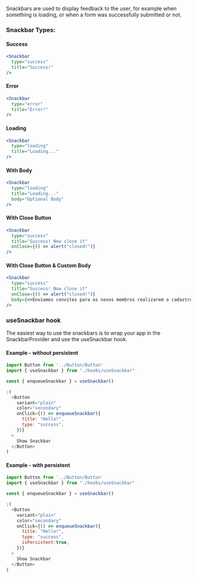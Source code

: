 Snackbars are used to display feedback to the user, for example when something is loading, or when a form was successfully submitted or not.

### Snackbar Types:

#### Success
```jsx
<Snackbar
  type="success"
  title="Success!"
/>
```

#### Error
```jsx
<Snackbar
  type="error"
  title="Error!"
/>
```

#### Loading
```jsx
<Snackbar
  type="loading"
  title="Loading..."
/>
```

#### With Body
```jsx
<Snackbar
  type="loading"
  title="Loading..."
  body="Optional Body"
/>
```

#### With Close Button
```jsx
<Snackbar
  type="success"
  title="Success! Now close it"
  onClose={() => alert("closed!")}
/>
```

#### With Close Button & Custom Body
```jsx
<Snackbar
  type="success"
  title="Success! Now close it"
  onClose={() => alert("closed!")}
  body={<>Enviamos convites para os novos membros realizarem o cadastro na plataforma</> }
/>
```

### useSnackbar hook 

The easiest way to use the snackbars is to wrap your app in the SnackbarProvider and use the useSnackbar hook.

#### Example - without persistent
```js
import Button from '../Button/Button'
import { useSnackbar } from "./hooks/useSnackbar"

const { enqueueSnackbar } = useSnackbar()

;(
  <Button
    variant="plain"
    color="secondary"
    onClick={() => enqueueSnackbar({
      title: "Hello!",
      type: "success",
    })}
  >
    Show Snackbar
  </Button>
)
```

#### Example - with persistent
```js
import Button from '../Button/Button'
import { useSnackbar } from "./hooks/useSnackbar"

const { enqueueSnackbar } = useSnackbar()

;(
  <Button
    variant="plain"
    color="secondary"
    onClick={() => enqueueSnackbar({
      title: "Hello!",
      type: "success",
      isPersistent:true,
    })}
  >
    Show Snackbar
  </Button>
)
```
